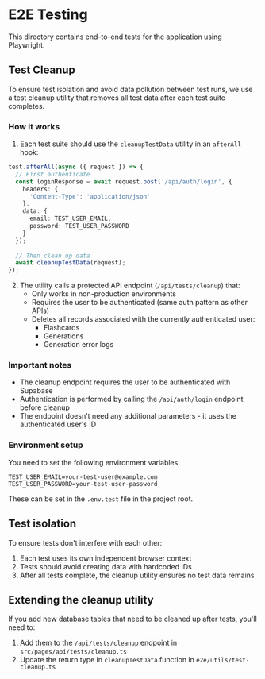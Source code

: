 # E2E Testing

This directory contains end-to-end tests for the application using Playwright.

## Test Cleanup

To ensure test isolation and avoid data pollution between test runs, we use a test cleanup utility that removes all test data after each test suite completes.

### How it works

1. Each test suite should use the `cleanupTestData` utility in an `afterAll` hook:

```typescript
test.afterAll(async ({ request }) => {
  // First authenticate
  const loginResponse = await request.post('/api/auth/login', {
    headers: {
      'Content-Type': 'application/json'
    },
    data: {
      email: TEST_USER_EMAIL,
      password: TEST_USER_PASSWORD
    }
  });
  
  // Then clean up data
  await cleanupTestData(request);
});
```

2. The utility calls a protected API endpoint (`/api/tests/cleanup`) that:
   - Only works in non-production environments
   - Requires the user to be authenticated (same auth pattern as other APIs)
   - Deletes all records associated with the currently authenticated user:
     - Flashcards
     - Generations
     - Generation error logs

### Important notes

- The cleanup endpoint requires the user to be authenticated with Supabase
- Authentication is performed by calling the `/api/auth/login` endpoint before cleanup
- The endpoint doesn't need any additional parameters - it uses the authenticated user's ID

### Environment setup

You need to set the following environment variables:

```
TEST_USER_EMAIL=your-test-user@example.com
TEST_USER_PASSWORD=your-test-user-password
```

These can be set in the `.env.test` file in the project root.

## Test isolation

To ensure tests don't interfere with each other:

1. Each test uses its own independent browser context
2. Tests should avoid creating data with hardcoded IDs
3. After all tests complete, the cleanup utility ensures no test data remains

## Extending the cleanup utility

If you add new database tables that need to be cleaned up after tests, you'll need to:

1. Add them to the `/api/tests/cleanup` endpoint in `src/pages/api/tests/cleanup.ts`
2. Update the return type in `cleanupTestData` function in `e2e/utils/test-cleanup.ts` 